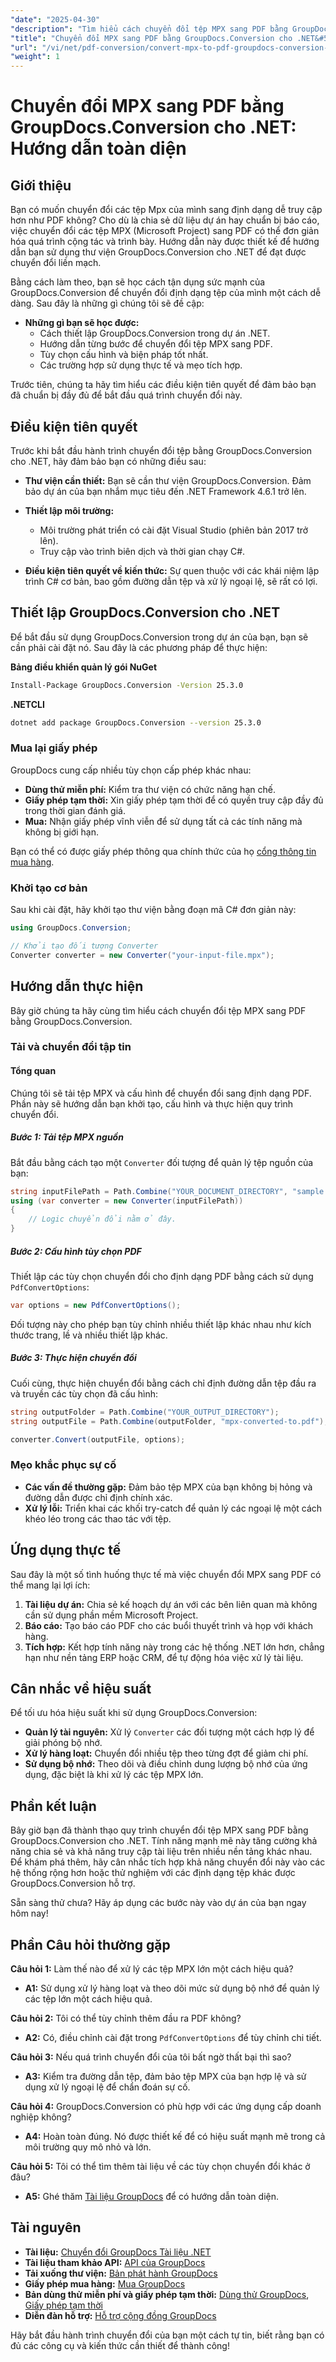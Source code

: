 ```yaml
---
"date": "2025-04-30"
"description": "Tìm hiểu cách chuyển đổi tệp MPX sang PDF bằng GroupDocs.Conversion trong môi trường .NET. Thực hiện theo hướng dẫn từng bước này để đơn giản hóa việc chia sẻ và báo cáo dữ liệu dự án của bạn."
"title": "Chuyển đổi MPX sang PDF bằng GroupDocs.Conversion cho .NET&#58; Hướng dẫn toàn diện"
"url": "/vi/net/pdf-conversion/convert-mpx-to-pdf-groupdocs-conversion-net/"
"weight": 1
---
```


# Chuyển đổi MPX sang PDF bằng GroupDocs.Conversion cho .NET: Hướng dẫn toàn diện

## Giới thiệu

Bạn có muốn chuyển đổi các tệp Mpx của mình sang định dạng dễ truy cập hơn như PDF không? Cho dù là chia sẻ dữ liệu dự án hay chuẩn bị báo cáo, việc chuyển đổi các tệp MPX (Microsoft Project) sang PDF có thể đơn giản hóa quá trình cộng tác và trình bày. Hướng dẫn này được thiết kế để hướng dẫn bạn sử dụng thư viện GroupDocs.Conversion cho .NET để đạt được chuyển đổi liền mạch.

Bằng cách làm theo, bạn sẽ học cách tận dụng sức mạnh của GroupDocs.Conversion để chuyển đổi định dạng tệp của mình một cách dễ dàng. Sau đây là những gì chúng tôi sẽ đề cập:
- **Những gì bạn sẽ học được:**
  - Cách thiết lập GroupDocs.Conversion trong dự án .NET.
  - Hướng dẫn từng bước để chuyển đổi tệp MPX sang PDF.
  - Tùy chọn cấu hình và biện pháp tốt nhất.
  - Các trường hợp sử dụng thực tế và mẹo tích hợp.

Trước tiên, chúng ta hãy tìm hiểu các điều kiện tiên quyết để đảm bảo bạn đã chuẩn bị đầy đủ để bắt đầu quá trình chuyển đổi này.

## Điều kiện tiên quyết

Trước khi bắt đầu hành trình chuyển đổi tệp bằng GroupDocs.Conversion cho .NET, hãy đảm bảo bạn có những điều sau:
- **Thư viện cần thiết:** Bạn sẽ cần thư viện GroupDocs.Conversion. Đảm bảo dự án của bạn nhắm mục tiêu đến .NET Framework 4.6.1 trở lên.
  
- **Thiết lập môi trường:**
  - Môi trường phát triển có cài đặt Visual Studio (phiên bản 2017 trở lên).
  - Truy cập vào trình biên dịch và thời gian chạy C#.

- **Điều kiện tiên quyết về kiến thức:** Sự quen thuộc với các khái niệm lập trình C# cơ bản, bao gồm đường dẫn tệp và xử lý ngoại lệ, sẽ rất có lợi.

## Thiết lập GroupDocs.Conversion cho .NET

Để bắt đầu sử dụng GroupDocs.Conversion trong dự án của bạn, bạn sẽ cần phải cài đặt nó. Sau đây là các phương pháp để thực hiện:

**Bảng điều khiển quản lý gói NuGet**

```bash
Install-Package GroupDocs.Conversion -Version 25.3.0
```

**\.NETCLI**

```bash
dotnet add package GroupDocs.Conversion --version 25.3.0
```

### Mua lại giấy phép

GroupDocs cung cấp nhiều tùy chọn cấp phép khác nhau:
- **Dùng thử miễn phí:** Kiểm tra thư viện có chức năng hạn chế.
- **Giấy phép tạm thời:** Xin giấy phép tạm thời để có quyền truy cập đầy đủ trong thời gian đánh giá.
- **Mua:** Nhận giấy phép vĩnh viễn để sử dụng tất cả các tính năng mà không bị giới hạn.

Bạn có thể có được giấy phép thông qua chính thức của họ [cổng thông tin mua hàng](https://purchase.groupdocs.com/buy).

### Khởi tạo cơ bản

Sau khi cài đặt, hãy khởi tạo thư viện bằng đoạn mã C# đơn giản này:

```csharp
using GroupDocs.Conversion;

// Khởi tạo đối tượng Converter
Converter converter = new Converter("your-input-file.mpx");
```

## Hướng dẫn thực hiện

Bây giờ chúng ta hãy cùng tìm hiểu cách chuyển đổi tệp MPX sang PDF bằng GroupDocs.Conversion.

### Tải và chuyển đổi tập tin

#### Tổng quan

Chúng tôi sẽ tải tệp MPX và cấu hình để chuyển đổi sang định dạng PDF. Phần này sẽ hướng dẫn bạn khởi tạo, cấu hình và thực hiện quy trình chuyển đổi.

##### Bước 1: Tải tệp MPX nguồn

Bắt đầu bằng cách tạo một `Converter` đối tượng để quản lý tệp nguồn của bạn:

```csharp
string inputFilePath = Path.Combine("YOUR_DOCUMENT_DIRECTORY", "sample.mpx");
using (var converter = new Converter(inputFilePath))
{
    // Logic chuyển đổi nằm ở đây.
}
```

##### Bước 2: Cấu hình tùy chọn PDF

Thiết lập các tùy chọn chuyển đổi cho định dạng PDF bằng cách sử dụng `PdfConvertOptions`:

```csharp
var options = new PdfConvertOptions();
```

Đối tượng này cho phép bạn tùy chỉnh nhiều thiết lập khác nhau như kích thước trang, lề và nhiều thiết lập khác.

##### Bước 3: Thực hiện chuyển đổi

Cuối cùng, thực hiện chuyển đổi bằng cách chỉ định đường dẫn tệp đầu ra và truyền các tùy chọn đã cấu hình:

```csharp
string outputFolder = Path.Combine("YOUR_OUTPUT_DIRECTORY");
string outputFile = Path.Combine(outputFolder, "mpx-converted-to.pdf");

converter.Convert(outputFile, options);
```

### Mẹo khắc phục sự cố

- **Các vấn đề thường gặp:** Đảm bảo tệp MPX của bạn không bị hỏng và đường dẫn được chỉ định chính xác.
- **Xử lý lỗi:** Triển khai các khối try-catch để quản lý các ngoại lệ một cách khéo léo trong các thao tác với tệp.

## Ứng dụng thực tế

Sau đây là một số tình huống thực tế mà việc chuyển đổi MPX sang PDF có thể mang lại lợi ích:
1. **Tài liệu dự án:** Chia sẻ kế hoạch dự án với các bên liên quan mà không cần sử dụng phần mềm Microsoft Project.
2. **Báo cáo:** Tạo báo cáo PDF cho các buổi thuyết trình và họp với khách hàng.
3. **Tích hợp:** Kết hợp tính năng này trong các hệ thống .NET lớn hơn, chẳng hạn như nền tảng ERP hoặc CRM, để tự động hóa việc xử lý tài liệu.

## Cân nhắc về hiệu suất

Để tối ưu hóa hiệu suất khi sử dụng GroupDocs.Conversion:
- **Quản lý tài nguyên:** Xử lý `Converter` các đối tượng một cách hợp lý để giải phóng bộ nhớ.
- **Xử lý hàng loạt:** Chuyển đổi nhiều tệp theo từng đợt để giảm chi phí.
- **Sử dụng bộ nhớ:** Theo dõi và điều chỉnh dung lượng bộ nhớ của ứng dụng, đặc biệt là khi xử lý các tệp MPX lớn.

## Phần kết luận

Bây giờ bạn đã thành thạo quy trình chuyển đổi tệp MPX sang PDF bằng GroupDocs.Conversion cho .NET. Tính năng mạnh mẽ này tăng cường khả năng chia sẻ và khả năng truy cập tài liệu trên nhiều nền tảng khác nhau. Để khám phá thêm, hãy cân nhắc tích hợp khả năng chuyển đổi này vào các hệ thống rộng hơn hoặc thử nghiệm với các định dạng tệp khác được GroupDocs.Conversion hỗ trợ.

Sẵn sàng thử chưa? Hãy áp dụng các bước này vào dự án của bạn ngay hôm nay!

## Phần Câu hỏi thường gặp

**Câu hỏi 1:** Làm thế nào để xử lý các tệp MPX lớn một cách hiệu quả?
- **A1:** Sử dụng xử lý hàng loạt và theo dõi mức sử dụng bộ nhớ để quản lý các tệp lớn một cách hiệu quả.

**Câu hỏi 2:** Tôi có thể tùy chỉnh thêm đầu ra PDF không?
- **A2:** Có, điều chỉnh cài đặt trong `PdfConvertOptions` để tùy chỉnh chi tiết.

**Câu hỏi 3:** Nếu quá trình chuyển đổi của tôi bất ngờ thất bại thì sao?
- **A3:** Kiểm tra đường dẫn tệp, đảm bảo tệp MPX của bạn hợp lệ và sử dụng xử lý ngoại lệ để chẩn đoán sự cố.

**Câu hỏi 4:** GroupDocs.Conversion có phù hợp với các ứng dụng cấp doanh nghiệp không?
- **A4:** Hoàn toàn đúng. Nó được thiết kế để có hiệu suất mạnh mẽ trong cả môi trường quy mô nhỏ và lớn.

**Câu hỏi 5:** Tôi có thể tìm thêm tài liệu về các tùy chọn chuyển đổi khác ở đâu?
- **A5:** Ghé thăm [Tài liệu GroupDocs](https://docs.groupdocs.com/conversion/net/) để có hướng dẫn toàn diện.

## Tài nguyên

- **Tài liệu:** [Chuyển đổi GroupDocs Tài liệu .NET](https://docs.groupdocs.com/conversion/net/)
- **Tài liệu tham khảo API:** [API của GroupDocs](https://reference.groupdocs.com/conversion/net/)
- **Tải xuống thư viện:** [Bản phát hành GroupDocs](https://releases.groupdocs.com/conversion/net/)
- **Giấy phép mua hàng:** [Mua GroupDocs](https://purchase.groupdocs.com/buy)
- **Bản dùng thử miễn phí và giấy phép tạm thời:** [Dùng thử GroupDocs](https://releases.groupdocs.com/conversion/net/), [Giấy phép tạm thời](https://purchase.groupdocs.com/temporary-license/)
- **Diễn đàn hỗ trợ:** [Hỗ trợ cộng đồng GroupDocs](https://forum.groupdocs.com/c/conversion/10)

Hãy bắt đầu hành trình chuyển đổi của bạn một cách tự tin, biết rằng bạn có đủ các công cụ và kiến thức cần thiết để thành công!